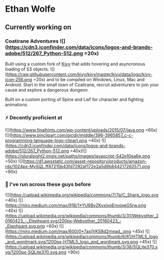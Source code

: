 # Ethan Wolfe
## Currently working on

### Coatirane Adventures ![](https://cdn3.iconfinder.com/data/icons/logos-and-brands-adobe/512/267_Python-512.png =20x)
Built using a custom fork of [Kivy](https://github.com/eman1can/kivy) that adds hovering and asyncronous loading of S3 objects. ![](https://raw.githubusercontent.com/kivy/kivy/master/kivy/data/logo/kivy-icon-256.png =20x) and to be compiled on Windows, Linux, Mac and Android.
Start in the small town of Coatirane, recruit adventurers to join your cause and explore a dangerous dungeon.

Built on a custom porting of Spine and Lwf for character and fighting animations.

### ⚡ Decently proficient at
![](https://www.finalhints.com/wp-content/uploads/2015/07/java.png =60x) ![](https://www.pinclipart.com/picdir/middle/396-3965857_c-c-programming-language-logo-clipart.png =40x) ![](https://cdn3.iconfinder.com/data/icons/logos-and-brands-adobe/512/267_Python-512.png =40x)![](https://pluralsight2.imgix.net/paths/images/javascript-542e10ea6e.png =50x) ![](https://d1.awsstatic.com/asset-repository/products/amazon-rds/1024px-MySQL.ff87215b43fd7292af172e2a5d9b844217262571.png =80x)
### 🏃 I've run across these guys before
![](https://upload.wikimedia.org/wikipedia/commons/7/7a/C_Sharp_logo.svg =40x) ![](https://miro.medium.com/max/918/1*YU6BvZKvxivoEnvqxeG5rw.png =40x) ![](https://upload.wikimedia.org/wikipedia/commons/thumb/3/31/Webysther_20160423_-_Elephpant.svg/200px-Webysther_20160423_-_Elephpant.svg.png =60x) ![](https://miro.medium.com/max/600/0*7asj1rKS8d2mead_.png =45x) ![](https://upload.wikimedia.org/wikipedia/commons/thumb/6/61/HTML5_logo_and_wordmark.svg/1200px-HTML5_logo_and_wordmark.svg.png =45x) ![](https://upload.wikimedia.org/wikipedia/commons/thumb/3/38/SQLite370.svg/1200px-SQLite370.svg.png =90x)
